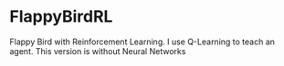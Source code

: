 # FlappyBirdRL

Flappy Bird with Reinforcement Learning. I use Q-Learning to teach an agent. This version is without Neural Networks
